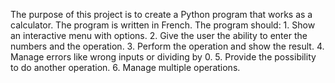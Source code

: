The purpose of this project is to create a Python program that works as a calculator.
The program is written in French.
The program should:
    1. Show an interactive menu with options.
    2. Give the user the ability to enter the numbers and the operation.
    3. Perform the operation and show the result.
    4. Manage errors like wrong inputs or dividing by 0.
    5. Provide the possibility to do another operation.
    6. Manage multiple operations.